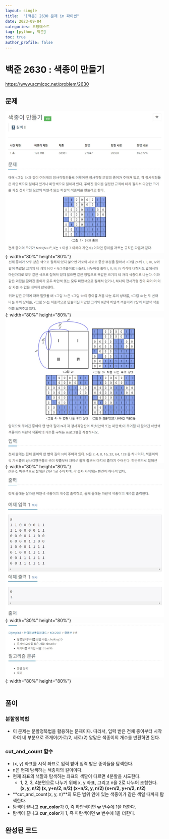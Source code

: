 ```yaml
---
layout: single
title:  "[백준] 2630 문제 in 파이썬"
date: 2023-09-04
categories: 코딩테스트
tag: [python, 백준]
toc: true
author_profile: false
---
```


# 백준 2630 : 색종이 만들기
<a href="https://www.acmicpc.net/problem/2630">https://www.acmicpc.net/problem/2630</a>

## 문제
![1](/images/baekjoon/0904/2630/1.jpg){: width="80%" height="80%"}
![2](/images/baekjoon/0904/2630/2.jpg){: width="80%" height="80%"}
![3](/images/baekjoon/0904/2630/3.jpg){: width="80%" height="80%"}
![4](/images/baekjoon/0904/2630/4.jpg){: width="80%" height="80%"}
![5](/images/baekjoon/0904/2630/5.jpg){: width="80%" height="80%"}
<br><br>

## 풀이
### 분할정복법
- 이 문제는 분할정복법을 활용하는 문제이다. 따라서, 입력 받은 전체 종이부터 시작하여 네 부분으로 쪼개어(가로/2, 세로/2) 알맞은 색종이의 개수를 반환하면 된다.

### cut_and_count 함수
- (x, y) 좌표를 시작 좌표로 입력 받아 입력 받은 종이들을 탐색한다.
- n은 현재 탐색하는 색종이의 길이이다.
- 현재 좌표의 색깔과 탐색하는 좌표의 색깔이 다르면 4분할을 시도한다.
  - 1, 2, 3, 4분면으로 나누기 위해 x, y 좌표, 그리고 n을 2로 나누어 조합한다.<br> **(x, y, n/2) (x, y+n/2, n/2) (x+n/2, y, n/2) (x+n/2, y+n/2, n/2)**
- **cut_and_count(x, y, n)**의 모든 범위 안에 있는 색종이가 같은 색일 때까지 탐색한다.
- 탐색이 끝나고 **cur_color**가 0, 즉 하얀색이면 **w** 변수에 1을 더한다.
- 탐색이 끝나고 **cur_color**가 1, 즉 파란색이면 **w** 변수에 1을 더한다.

## 완성된 코드
<script src="https://gist.github.com/BEANyyy/90a30a9bd1d60109ccff90598fe1f3d5.js"></script>